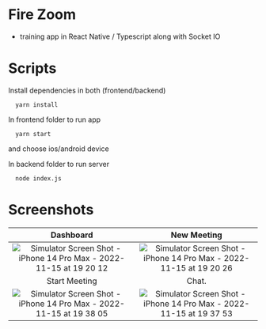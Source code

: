 # Fire Zoom

- training app in React Native / Typescript along with Socket IO

# Scripts

Install dependencies in both (frontend/backend)

```
  yarn install
```

In frontend folder to run app
```
  yarn start
```

and choose ios/android device

In backend folder to run server
```
  node index.js
```

# Screenshots

|         Dashboard         |         New Meeting      |
| :-----------------------: | :----------------------: |
| ![Simulator Screen Shot - iPhone 14 Pro Max - 2022-11-15 at 19 20 12](https://user-images.githubusercontent.com/31034370/201997588-96e3410d-d1da-40bc-9535-3463d16ad9d7.png) | ![Simulator Screen Shot - iPhone 14 Pro Max - 2022-11-15 at 19 20 26](https://user-images.githubusercontent.com/31034370/201997703-a37fead1-b29a-400f-98f7-7eb7eb6cca3b.png) |
|         Start Meeting     |         Chat.            |
| ![Simulator Screen Shot - iPhone 14 Pro Max - 2022-11-15 at 19 38 05](https://user-images.githubusercontent.com/31034370/202000011-9ef5da5f-ca35-4c99-ba7b-f98b28f25bbc.png) | ![Simulator Screen Shot - iPhone 14 Pro Max - 2022-11-15 at 19 37 53](https://user-images.githubusercontent.com/31034370/202000008-245376a8-727f-48b4-ae54-079ba3216fb2.png) |

